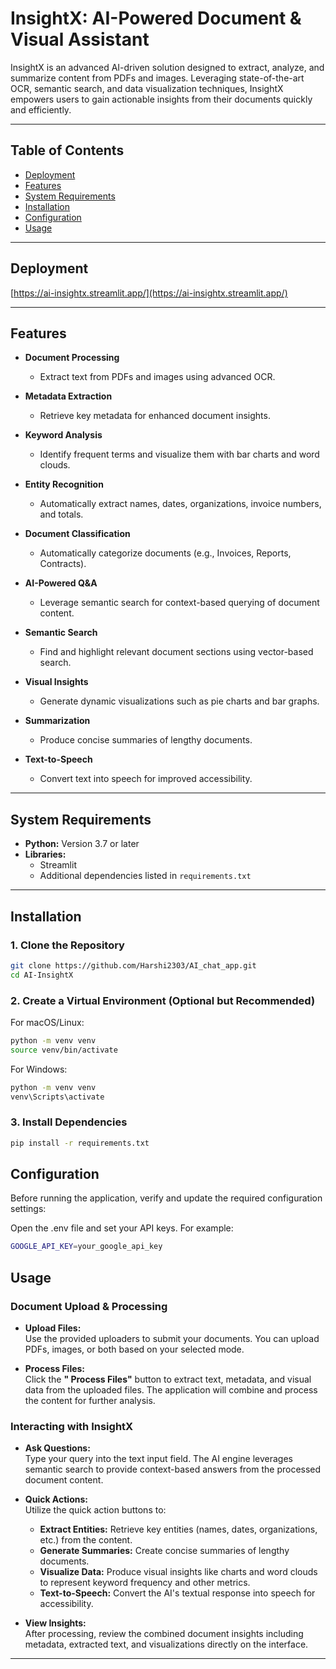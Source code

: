 # InsightX: AI-Powered Document & Visual Assistant

InsightX is an advanced AI-driven solution designed to extract, analyze, and summarize content from PDFs and images. Leveraging state-of-the-art OCR, semantic search, and data visualization techniques, InsightX empowers users to gain actionable insights from their documents quickly and efficiently.

---

## Table of Contents

- [Deployment](#deployment)
- [Features](#features)
- [System Requirements](#system-requirements)
- [Installation](#installation)
- [Configuration](#configuration)
- [Usage](#usage)

---

## Deployment

[https://ai-insightx.streamlit.app/](https://ai-insightx.streamlit.app/)

---

## Features

- **Document Processing**  
  - Extract text from PDFs and images using advanced OCR.
  
- **Metadata Extraction**  
  - Retrieve key metadata for enhanced document insights.
  
- **Keyword Analysis**  
  - Identify frequent terms and visualize them with bar charts and word clouds.
  
- **Entity Recognition**  
  - Automatically extract names, dates, organizations, invoice numbers, and totals.
  
- **Document Classification**  
  - Automatically categorize documents (e.g., Invoices, Reports, Contracts).
  
- **AI-Powered Q&A**  
  - Leverage semantic search for context-based querying of document content.
  
- **Semantic Search**  
  - Find and highlight relevant document sections using vector-based search.
  
- **Visual Insights**  
  - Generate dynamic visualizations such as pie charts and bar graphs.
  
- **Summarization**  
  - Produce concise summaries of lengthy documents.
  
- **Text-to-Speech**  
  - Convert text into speech for improved accessibility.

---

## System Requirements

- **Python:** Version 3.7 or later  
- **Libraries:**  
  - Streamlit  
  - Additional dependencies listed in `requirements.txt`

---

## Installation

### 1. Clone the Repository

```bash
git clone https://github.com/Harshi2303/AI_chat_app.git
cd AI-InsightX
```

### 2. Create a Virtual Environment (Optional but Recommended)
For macOS/Linux:

```bash
python -m venv venv
source venv/bin/activate
```
For Windows:

```bash
python -m venv venv
venv\Scripts\activate
```

### 3. Install Dependencies

```bash
pip install -r requirements.txt
```

## Configuration
Before running the application, verify and update the required configuration settings:

Open the .env file and set your API keys. For example:

```bash
GOOGLE_API_KEY=your_google_api_key
```

## Usage

### Document Upload & Processing

- **Upload Files:**  
  Use the provided uploaders to submit your documents. You can upload PDFs, images, or both based on your selected mode.

- **Process Files:**  
  Click the **"
  Process Files"** button to extract text, metadata, and visual data from the uploaded files. The application will combine and process the content for further analysis.

### Interacting with InsightX

- **Ask Questions:**  
  Type your query into the text input field. The AI engine leverages semantic search to provide context-based answers from the processed document content.

- **Quick Actions:**  
  Utilize the quick action buttons to:
  - **Extract Entities:** Retrieve key entities (names, dates, organizations, etc.) from the content.
  - **Generate Summaries:** Create concise summaries of lengthy documents.
  - **Visualize Data:** Produce visual insights like charts and word clouds to represent keyword frequency and other metrics.
  - **Text-to-Speech:** Convert the AI's textual response into speech for accessibility.

- **View Insights:**  
  After processing, review the combined document insights including metadata, extracted text, and visualizations directly on the interface.

---

